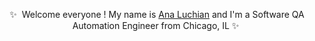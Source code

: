 <div align="center">
  
✨&nbsp; Welcome everyone ! My name is [Ana Luchian](https://www.linkedin.com/in/analuchian/) and I'm a Software QA Automation Engineer from Chicago, IL ✨&nbsp;  

